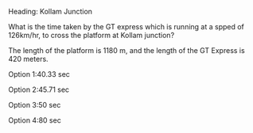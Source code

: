 Heading: Kollam Junction

What is the time taken by the GT express which is running at a spped of 126km/hr, to cross the platform at Kollam junction?

The length of the platform is 1180 m, and the length of the GT Express is 420 meters.

Option 1:40.33 sec

Option 2:45.71 sec

Option 3:50 sec

Option 4:80 sec
